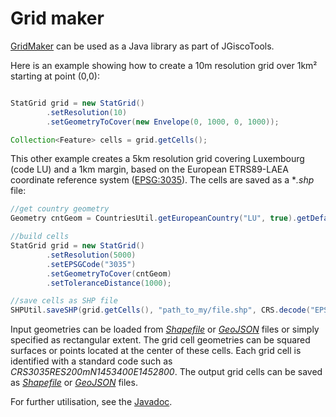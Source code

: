 # Grid maker

[GridMaker](https://github.com/eurostat/GridMaker) can be used as a Java library as part of JGiscoTools.

Here is an example showing how to create a 10m resolution grid over 1km² starting at point (0,0):

```java

StatGrid grid = new StatGrid()
		.setResolution(10)
		.setGeometryToCover(new Envelope(0, 1000, 0, 1000));

Collection<Feature> cells = grid.getCells();
```

This other example creates a 5km resolution grid covering Luxembourg (code LU) and a 1km margin, based on the European ETRS89-LAEA coordinate reference system ([EPSG:3035](https://spatialreference.org/ref/epsg/etrs89-etrs-laea/)). The cells are saved as a **.shp* file:

```java
//get country geometry
Geometry cntGeom = CountriesUtil.getEuropeanCountry("LU", true).getDefaultGeometry();

//build cells
StatGrid grid = new StatGrid()
		.setResolution(5000)
		.setEPSGCode("3035")
		.setGeometryToCover(cntGeom)
		.setToleranceDistance(1000);

//save cells as SHP file
SHPUtil.saveSHP(grid.getCells(), "path_to_my/file.shp", CRS.decode("EPSG:3035"));
```

Input geometries can be loaded from [*Shapefile*](https://en.wikipedia.org/wiki/Shapefile) or [*GeoJSON*](https://geojson.org/) files or simply specified as rectangular extent. The grid cell geometries can be squared surfaces or points located at the center of these cells. Each grid cell is identified with a standard code such as *CRS3035RES200mN1453400E1452800*. The output grid cells can be saved as [*Shapefile*](https://en.wikipedia.org/wiki/Shapefile) or [*GeoJSON*](https://geojson.org/) files.

For further utilisation, see the [Javadoc](https://eurostat.github.io/JGiscoTools/src/site/apidocs/eu/europa/ec/eurostat/jgiscotools/grid/package-summary.html).
